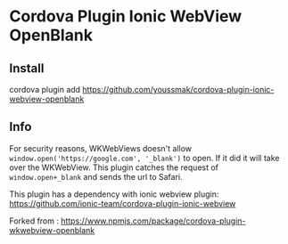 # Cordova Plugin Ionic WebView OpenBlank

## Install
cordova plugin add https://github.com/youssmak/cordova-plugin-ionic-webview-openblank

## Info
For security reasons, WKWebViews doesn't allow `window.open('https://google.com', '_blank')` to open. If it did it will take over the WKWebView. This plugin catches the request of `window.open+_blank` and sends the url to Safari.

This plugin has a dependency with ionic webview plugin:
https://github.com/ionic-team/cordova-plugin-ionic-webview

Forked from :
https://www.npmjs.com/package/cordova-plugin-wkwebview-openblank
